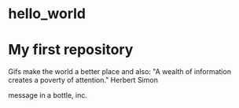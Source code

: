 # hello_world
My first repository
====================

Gifs make the world a better place and also:
      "A wealth of information creates a poverty of attention."
      Herbert Simon
     
message in a bottle, inc. 
